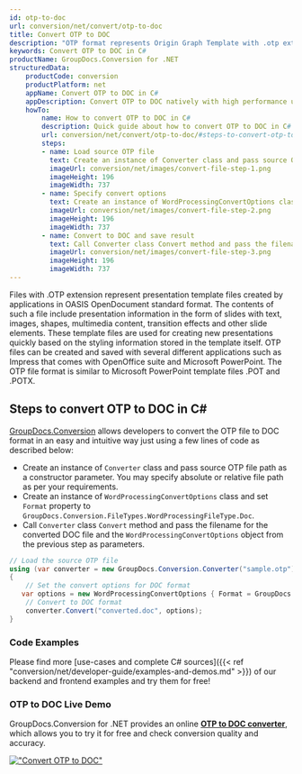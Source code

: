 ```yaml
---
id: otp-to-doc
url: conversion/net/convert/otp-to-doc
title: Convert OTP to DOC
description: "OTP format represents Origin Graph Template with .otp extension. Learn how to convert OTP to DOC file programmatically in C# language using GroupDocs.Conversion for .NET library."
keywords: Convert OTP to DOC in C#
productName: GroupDocs.Conversion for .NET
structuredData:
    productCode: conversion
    productPlatform: net
    appName: Convert OTP to DOC in C#
    appDescription: Convert OTP to DOC natively with high performance using C# language and server side GroupDocs.Conversion for .NET APIs, without the use of any software like Microsoft or Open Office.
    howTo:
        name: How to convert OTP to DOC in C# 
        description: Quick guide about how to convert OTP to DOC in C# with high performance and accuracy.
        url: conversion/net/convert/otp-to-doc/#steps-to-convert-otp-to-doc-in-c
        steps:
        - name: Load source OTP file 
          text: Create an instance of Converter class and pass source OTP file path as a constructor parameter. You may specify absolute or relative file path as per your requirements. 
          imageUrl: conversion/net/images/convert-file-step-1.png
          imageHeight: 196
          imageWidth: 737
        - name: Specify convert options 
          text: Create an instance of WordProcessingConvertOptions class.
          imageUrl: conversion/net/images/convert-file-step-2.png
          imageHeight: 196
          imageWidth: 737
        - name: Convert to DOC and save result 
          text: Call Converter class Convert method and pass the filename for the converted HTML file and the WordProcessingConvertOptions object from the previous step as parameters.
          imageUrl: conversion/net/images/convert-file-step-3.png
          imageHeight: 196
          imageWidth: 737
---
```


Files with .OTP extension represent presentation template files created by applications in OASIS OpenDocument standard format. The contents of such a file include presentation information in the form of slides with text, images, shapes, multimedia content, transition effects and other slide elements. These template files are used for creating new presentations quickly based on the styling information stored in the template itself. OTP files can be created and saved with several different applications such as Impress that comes with OpenOffice suite and Microsoft PowerPoint. The OTP file format is similar to Microsoft PowerPoint template files .POT and .POTX.

## Steps to convert OTP to DOC in C#

[GroupDocs.Conversion](https://products.groupdocs.com/conversion/net) allows developers to convert the OTP file to DOC format in an easy and intuitive way just using a few lines of code as described below:

* Create an instance of `Converter` class and pass source OTP file path as a constructor parameter. You may specify absolute or relative file path as per your requirements. 
* Create an instance of `WordProcessingConvertOptions` class and set `Format` property to `GroupDocs.Conversion.FileTypes.WordProcessingFileType.Doc`.
* Call `Converter` class `Convert` method and pass the filename for the converted DOC file and the `WordProcessingConvertOptions` object from the previous step as parameters.

```csharp
// Load the source OTP file
using (var converter = new GroupDocs.Conversion.Converter("sample.otp"))
{
    // Set the convert options for DOC format
   var options = new WordProcessingConvertOptions { Format = GroupDocs.Conversion.FileTypes.WordProcessingFileType.Doc };
    // Convert to DOC format
    converter.Convert("converted.doc", options);
}
```

### Code Examples

Please find more [use-cases and complete C# sources]({{< ref "conversion/net/developer-guide/examples-and-demos.md" >}}) of our backend and frontend examples and try them for free!

### OTP to DOC Live Demo

GroupDocs.Conversion for .NET provides an online [**OTP to DOC converter**](https://products.groupdocs.app/conversion/otp-to-doc), which allows you to try it for free and check conversion quality and accuracy.

[!["Convert OTP to DOC"](conversion/net/images/convert-to-doc/convert-otp-to-doc.png)](https://products.groupdocs.app/conversion/otp-to-doc)